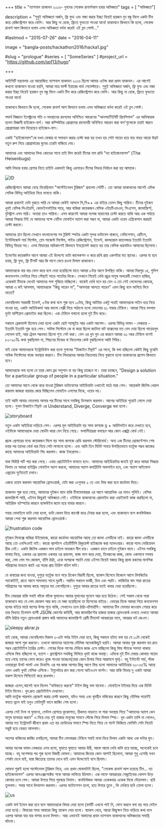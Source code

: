 +++
title = "ন্যাশনাল হ্যাকাথন ২০১৬- নুবদের সেকেন্ড রানার্সআপ হবার অভিজ্ঞতা"
tags = [ "অভিজ্ঞতা"]

description = "শুধুই অভিজ্ঞতা অর্জন, ফ্রি ফুড এবং মজা করার ইচ্ছা নিয়েই ছয়জন নুব বন্ধু মিলে একটা টিম করে রেজিস্ট্রেশান করে ফেলি। আর কিছু না হোক, ফ্রিতে ফুডতো পাওয়া যাবে! হ্যাকাথনে কিভাবে কি হলো, সেকেন্ড রানার্স আপ কিভাবে হলাম এসব অভিজ্ঞতা বর্ননা করেই এই ব্লগ পোস্ট..."

#lastmod = "2015-07-26"
date = "2016-04-11"

image = "bangla-posts/hackathon2016/hacka1.jpg"

#slug = "prologue"
#series = [ "SomeSeries" ]
#project_url = "https://github.com/spf13/hugo"

+++

আইসিটি মন্ত্রনালয় এর আয়োজিত ন্যাশনাল হ্যাকাথন ২০১৬ ছিলো আমার এটেন্ড করা প্রথম হ্যাকাথন।
এর আগেই কখনো হ্যাকাথনে যাওয়া হয়নি,
আমরা মাত্র ফার্স্ট ইয়ারের থার্ড সেমেস্টারে।
শুধুই অভিজ্ঞতা অর্জন, ফ্রি ফুড এবং মজা করার ইচ্ছা নিয়েই ছয়জন নুব বন্ধু মিলে একটা টিম করে রেজিস্ট্রেশান করে ফেলি। আর কিছু না হোক, ফ্রিতে ফুডতো পাওয়া যাবে!

হ্যাকাথনে কিভাবে কি হলো, সেকেন্ড রানার্স আপ কিভাবে হলাম এসব অভিজ্ঞতা
বর্ননা করেই এই ব্লগ পোস্ট।

পদার্থ বিজ্ঞানে ইলেক্ট্রনের গতি ও অবস্থানের রহস্যময় অনিশ্চিত আচরনের "আনসার্টেইনিটি প্রিনসিপাল" এর আবিস্কারক হলেন বিজ্ঞানী হাইজেন-বার্গ।
আর কম্পিউটার প্রোগ্রামের রহস্যময়ী অনিশ্চিত আচরন করা বাগ'গুলোকে তারই স্মরনে প্রোগ্রামাররা নাম দিয়েছেন হাইজেন-বাগ।

একটা "হাইজেনবাগ"কে যখন বোঝার বা সমাধান করার চেস্টা করা হয় তখন হয় সেটা গায়েব হয়ে যায় নাহয় আরো উদ্ভট নতুন রুপ নিয়ে প্রোগ্রামারের ঘুমের তেরটা বাজিয়ে দেয়।

আমাদের এবং আমাদের লিখা কোডের সাথে তাই মিল করেই
টিমের নাম রাখি "দ্যা হাইজেনবাগস" (The Heisenbugs)


আমি লিডার হবার প্রেশার নিতে চাইনি একদমই
কিন্তু এরপরেও টিমের লিডার নির্বাচন করা হয় আমাকে।

![ID](/images/bangla-posts/hackathon2016/hackathon-id.jpg)

রেজিস্ট্রেশানে আমরা বেছে নিয়েছিলাম "সাস্টেইনেবল টুরিজম" প্রবলেম সেটটি। তো আমরা হ্যাকাথনের আগেই এদিক সেদিক বিভিন্ন আইডিয়া নিয়ে ভাবতে থাকি।

আমরা প্রথমেই যেটা বুঝতে পারি যে আমরা কেউই আসলে সি,সি++ এর বাইরে তেমন কিছু পারিনা।
টিমের দুইজন খুবই বেসিক পিএইচপি, কোডইগনাইটার পারে,
আর বাকিরা কয়েকজন বেসিক এইচটিএমএল, সিএসেস, জাভাস্ক্রিপ্ট, বুটস্ট্রাপ এসব পারি। অন্যরা তাও পারিনা।
এসব কারনেই আমরা নলেজ বাড়ানোর চেস্টা করতে থাকি আর এক পর্যায়ে আমরা সিদ্ধান্ত নিই যে আমাদের পক্ষে নেটিভ মোবাইল অ্যাাপ করা সম্ভব না,  আমরা একটা ওয়েব এপ্লিকেশান করারই চেস্টা করবো।

আমাদের প্লান ছিলো সেখানে বাংলাদেশের সব টুরিস্ট স্পটের একটা সুন্দর ডাটাবেস থাকবে, নেভিগেশান, রেটিংস, ইন্টেলিজেন্ট সার্চ সিস্টেম, প্লেস সাজেস্ট সিস্টেম, গাইড রেজিস্ট্রেশান, ইভেন্ট, কালচারাল ক্যালেন্ডার ইত্যাদি ইত্যাদি বিভিন্ন ফিচার সহ। এসব ফিচারের অধিকাংশই কিভাবে ইমপ্লেমেন্ট করতে হয় তার বেসিক ধারনাটাও আমাদের ছিলোনা।

ইভেন্টের কয়েকদিন আগে আমরা এই উদ্দেশ্যে ডাটা কালেকশন ও করে রাখি প্রায় একশটার মত স্থানের। এরপর যা হবে হবার, ফ্রি ফুড, ফ্রি টিশার্ট আর কি লাগে ভেবে রওনা দিলাম হ্যাকাথনে।

আমাদেরকে বার বার ফোন করে বলে দেয়া হয়েছিলো যাতে আমরা ৮টার আগে উপস্থিত থাকি।
আমরা মিরপুর ১৪, পুলিশ কনভেনশন সেন্টারে গিয়ে পৌছাই সাড়ে সাতটার দিকে। সেখানে গিয়েই দেখি প্রচুর মানুষ অলরেডী সেখানে হাজির,
একেকটা টিমকে দেখেই আমাদের গলা শুকিয়ে যাচ্ছিলো।
যাকেই দেখি মনে হয় যেন এ তো সেই লেভেলের কোডার,
আমরা এ কই আসলাম, আমাদেরকে "কিছু পারেন না",
"আপনারা আসতে পারেন" এমন কিছু বলে ভাগিয়ে দিবে নাতো?

ভেবেছিলাম সরকারী ইভেন্ট, ৮টার কথা বলে শুরু হবে ১০টায়,
কিন্তু আটটার একটু পরেই আমাদেরকে লাইন ধরে নিয়ে যাওয়া হয়,
একটা আইডিকার্ড আর কালো গেঞ্জী দিয়ে পাঠানো হলো দোতলার ৬১ নাম্বার টেবিলে।
আমরা গিয়ে বসলাম দুটো মাল্টিপ্লাগ প্রোভাইড করা ছিলো।
এক টেবিলে বসানো হলো দুই টিম করে।

সকালে ব্রেকফাস্ট হিসেবে দেয়া হলো একটা ছোট স্যান্ডুইচ আর একটা আপেল।
এরপর বিভিন্ন ভাষন - লেকচার - ইত্যাদি ইত্যাদি শুরু হয়ে গেল।
সাউন্ড সিস্টেমে কে বা কারা ছিলো জানিনা বাট ব্যাক্কলের মত বেস দেয়া ছিলো গায়েহলুদ লেভেল হাই,
আর ট্রেবল সম্ভববত ছিলো শূণ্য সেট করা।
বেস এর ধুম ধুম এর কারনে আমরা ৬১ নম্বর টেবিলে বসেই ৮০-৯০% কথা বুঝছিলাম না,
পিছনের দিকের বা নিচতলার কেউ বুঝছিলোনা আমি শিউর।

যাই হোক আমাদেরকে ইন্ট্রোডিউস করা হলো গুগলের "ডিজাইন স্প্রিন্ট" এর সাথে,
কি বলা হচ্ছিলো কেউই কিছু বুঝেনি সাউন্ড সিস্টেমের বাজে অবস্থার কারনে।
টিম লিডারদের আবার নিচতলায় নিয়ে বুঝানো হলো হ্যাকাথনের প্রসেস কিভাবে হবে।

আমাদেরকে বলা হলো যে তারা কোন ব্রড সলুশান বা বড় কিছু চাচ্ছেন না।
তারা চাচ্ছেন,
"Design a solution for a particular group of people in a particular situation."

তো আমাদের আগে থেকে করে যাওয়া টুরিজম ডাটাবেসের আইডিয়াটা ওখানেই মাঠে মারা গেল।
আরেকটা জিনিষ খেয়াল করলাম জাজরা বারবার জোর দিচ্ছিলেন মোবাইল এপসের দিকে,
ওয়েব নয়।

তাই আমি আবার দোতলায় আসার পর টিমের সাথে সবকিছু ডিসকাস করলাম।
আগের আইডিয়া পুরোই ফেলে দেয়া হলো।
গুগল ডিজাইন স্প্রিন্ট এর
Understand, Diverge, Converge করা হলো।

![storyboard](/images/bangla-posts/hackathon2016/hackathon-ids.jpg)

নতুন একটা আইডিয়া দাড়িয়ে গেল।
এরপর মূল আইডিয়াটা বড় সাদা কাগজে ড্র + আউটলাইন করে দেখাতে হবে,
ওইদিকে আমাদেরকে দেয়া বোর্ডটা কারা যেন নিয়ে গেছে।
ভলান্টিয়াররা বলছেন আর কোন এক্সট্রা বোর্ড নেই।


প্রচন্ড প্রেশারের মধ্যে কয়েকজন মিলে বড় সাদা কাগজে রেডি করলাম স্টোরিবোর্ড।
অন্য এক টিমের প্রেজেন্টেশান শেষ হবার পর তাদের বোর্ড ধার নিয়ে সেটা লাগানো হলো।
এবং আমি তিন মিনিট সময়ে উপস্থিতভাবে যতটুক সম্ভব
জাজের কাছে আমাদের আইডিয়াটা পিচ করলাম।
জাজ ইমপ্রেসড।


যাক থিউরি পার্ট পার করা গেছে।
এবার প্রোটোটাইপ বানাতে হবে।
আমাদের আইডিয়াটার জন্যই হুট করে আমরা সিদ্ধান্ত নিলাম যে
আমরা হাইব্রিড মোবাইল অ্যাপ করবো,
আমাদের অ্যাাপ কমপ্লিটলি অফলাইন হবে,
এবং অ্যাাপ আইফোন এন্ড্রয়েড দুটোতেই চলবে।

এজন্য চয়েস করলাম আয়োনিক ফ্রেমওয়ার্ক, যেটা করা এংগুলার ২ তে
এবং বিল্ড করা হবে কর্ডোভা দিয়ে।

হ্যাকাথন শুরু হয়ে গেছে,
আমাদের দুইজন বাদে বাকি টিমমেমবাররা এর আগে আয়োনিক এর নামও শুনিনি।
বেসিক জাভাস্ক্রিপ্ট পারি, এইসব কিছুরই অভিজ্ঞতা নেই।
ওইদিকে হ্যাকাথনের প্রোভাইড করা ওয়াইফাই কাজ করছিলো না,
অতিরিক্ত হটস্পটের কারনে ব্যান্ডউইথ জ্যাম হয়ে যাবার কারনে।  

সবার মোবাইলে ডাটা নেয়া হলো, ডাটা কেবল দিয়ে কানেক্ট করে টেথার করা হলো,
এবং হ্যাকাথনে বসে কনফিউজড আমরা শেখা শুরু করলাম আয়োনিক ফ্রেমওয়ার্ক।

![frustration code](/images/bangla-posts/hackathon2016/ionic.jpg)

দুইজন লিনাক্সে বাকিরা উইন্ডোজে, কারো কর্ডোভা আয়োনিক আছে তো জাভা এসডীকে নাই।
কারো জাভা এসডীকে আছে তো এনপিএমই নাই।
কারো ল্যাপটপে এইচটিটিপি রিকুয়েস্ট হাইজ্যাক করা ম্যালওয়ার।
কারো প্যাথ ভেরিয়েবল ঠিক নেই।
একটা জিনিষ একজন লাল চাইলে অন্যজন নীল চায়। একজন ডানে চাইলে দুইজন বামে।
এইসব সবকিছু মাথায় নিয়ে, একবার এর প্রবলেম একবার ওর প্রবলেম,
কাজ ভাগ করে দেয়া, তিনজনের কাজ, কোড একসাথে সমন্বয় করা,
লেম লেম সব জোকস, হাঁসি ঠাট্টা, একে অপরকে পচানি দেয়া এইসব নিয়েই
মজায় কিন্তু প্রচন্ড রকমের মানসিক পরিশ্রমের মাধ্যমে কাটে এর পরের প্রায় তিরিশ বত্রিশ ঘন্টা।

যে খাবারের জন্য যাওয়া,
দুপুরে যতটুক মনে পড়ে চিকেন বিরানী ছিলো,
স্ন্যাকস হিসেবে বিকেলে আসে বিসকিটের প্যাকেট!!!,
রাতে আসে সাদাভাত সাথে মুরগী।
পরদিন সকালে ভাজী, ডিম এবং পরটা। ভাজিটার স্বাদ সারা রাতের পরিশ্রমের পর
আমার কাছে অমৃতর মত লেগেছিলো। দুপুরে আবার রাতের মতই খাবার দেয়া হয়েছিলো।    

টিম মেম্বাররা বাকি সবাই ফাঁকে ফাঁকে ঘুমালেও আমার ঘুমানোর সুযোগ আর হয়ে উঠেনা।
সেই সকাল থেকে সারা হ্যাকাথনে কত যে লেম জোকস আর কত যে মজা হয়েছিলো তা হিসেবের বাইরে। ভোরের দিকে আমরা গিয়ে কনভেনশন হলের বাইরে মাঠে ঘাসের উপর শুয়ে থাকি, সেখানেও চলে ঠাট্টা-হাঁসাহাঁসি। আমাদের টিম মেমবার জাওয়াদ শেয়ার করে তার
বিখ্যাত তিনমাস ব্যাপী JSON কোর্সের কাহিনী,
আর জাভাস্ক্রিপ্টের হাজার হাজার ফ্রেমওয়ার্ক দেখতে দেখতে আমরা হাঁসি ঠাট্টায়
নতুন ফ্রেমওয়ার্ক প্রস্তাব করি আমাদের জাভাস্ক্রিপ্ট প্রেমী টিমমেট আবরারের নামে,
আবরার ডট জেএস।

![sleepy abrar.js](/images/bangla-posts/hackathon2016/sleepy.jpg)

যাই হোক, আমরা ভেবেছিলাম বিকাল ৩-৪টা পর্যন্ত টাইম দেয়া হবে,
কিন্তু সকালে হটাত বলা হয় যে ১০টা থেকেই জাজরা আশা শুরু করবেন।
তখনো আমাদের অ্যাাপের মৌলিক অনেককিছুই হয়নি।
আমরা আবার শুরু করলাম যত দ্রুত সম্ভব প্রোটোটাইপ তৈরির চেস্টা।
শেষের দিকে পাশের টেবিলে জাজ এসে যাচ্ছিলো কিন্তু বিল্ড স্ট্যাকে সমস্যা থাকায়
এপিকে বিল্ড হচ্ছিলো না, হতাশ - ফ্রাস্ট্রেশান সবকিছু মিলিয়ে খুবই বাজে অবস্থা।
এদিকে দুই টিম মেম্বার কোথায় গায়েব হয়ে গেছে তাদের ফোন করেও খুজে পাওয়া যাচ্ছেনা(তারা কোন চিপায় গিয়ে আরামসে ঘুম)।
বহু ইন্টার্নেট সার্চ, স্টাক ওভারফ্লো উলট পালট এবং ডিবাগিং এর পর জাজ আশার কিছু আগে বিল্ড হলো আমাদের আইডিয়ার ৩০-৩৫% আছে এমন একটা খুবই বেসিক এপিকে।
ইমুলেটরে রান করা গেলো আইওএস ভার্শন।
আর বাকি ফিচার দু একটা আমরা মকাপ হিসেবে পিসিতেই করে রাখলাম।

জাজরা এলেন,আগেই বলে দিলেন "ভবিষ্যতে করবো" টাইপ কিছু বলা যাবেনা।
মোবাইলে টাইমার দিয়ে এক মিনিট টাইম দিলেন। খুব দ্রুত প্রোটোটাইপ দেখলেন।   
আমি যতটুক পারলাম প্রেজেন্ট করার চেস্টা করলাম,
যদিও সময় এবং ঘুমহীন মস্তিস্কের কারনে কিছু মৌলিক পয়েন্টই বলতে ভুলে যাই
তবুও মোটামুটি ভাবে জাজিং শেষ হলো।

এরপর সেই টানা না ঘুমানো, মেন্টাল প্রেশারে কুকোপাত, ঠিকমত দাড়াতে না পারা অবস্থায়
গিয়ে "আমাদের অ্যাাপ কেন মানুষ ব্যাবহার করবে" এ নিয়ে দেড় দুই হাজার মানুষের সামনে স্টেজে গিয়ে দিলাম স্পিচ। খুব একটা তালি না পেলেও,
আমার মত ইন্ট্রোভার্ট জীবনে প্রথম এত বড় ক্রাউডের সামনে স্পিচ দিতে গিয়ে যে প্যান্ট ভিজিয়ে ফেলিনি সেটা নিয়েই সন্তুষ্ট হয়ে ফেরত আসলাম।  

অতপর বাকিদের জাজিং চলছিলো, আমরা টিম মেমবাররা টেবিলে সবাই মাথা দিয়ে দিলাম একটা আধা এক ঘন্টার ঘুম।

আবার অনেক ভাষন লেকচার এসব হলো,
ঘুমাতে ঘুমাতে আবার উঠি, আস্তে আস্তে দেখি খালি হয়ে যাচ্ছে,
অনেকেই চলে যাচ্ছে।
বহু অপেক্ষার পর শুরু হলো বিজয়ী ঘোষনা।
আমাদের জিতার কোন আশাই ছিলোনা, আমরা শুধু এসেছি যখন শেষটা দেখে যাই,
যারা জিতেছে তাদের দেখে যাই এমন উদ্দেশ্যেই বসে ছিলাম।

ঘোষনা শুরুই হলো সাস্টেনেবল টুরিজম নিয়ে,
এবং প্রথম ঘোষনাটাই ছিলো,
"সেকেন্ড রানার্স আপ হয়েছে টিম... দ্যা হাইজেনবাগস"
এরপর আনএক্সপেক্টেড শকে আমরা লাফিয়ে উঠলাম।
এক লাফে আবরারের পেন্ড্রাইভের খোলস উড়ে কোথায় চলে গেল।
আমরা উপরে গিয়ে পুরস্কার নিলাম। কনফিউজড আমরা একেকবার একেক দিকে দৌড়ালাম।
ছবি তুললাম। সবার সাথে উদযাপন করলাম।
এরপর ফটোসেশন হলো, হাত উপরে তুলে , ভি দেখিয়ে ছবি তোলা হলো।

![us](/images/bangla-posts/hackathon2016/hacka2.jpg)

একটা ফর্ম ইমেল করা হবে বলে আমাদেরকে বিদায় দেয়া হলো
(ফর্মটি এখনো পাই নি, ফোন করলে বলা হয় পরে মেইল দেয়া হবে)।
বিদায়ের সময় আবারো কিছু স্ন্যাকস দেয়া হলো।
স্ন্যাকস খেয়ে, আরো কিছুক্ষন নিচে দাড়িয়ে কথা বলে এরপর আমরা যার যার বাসায় রওনা দিলাম। আর এভাবেই আমাদের প্রথম ন্যাশনাল হ্যাকাথনের অভিজ্ঞতার সমাপ্তি ঘটলো। 
